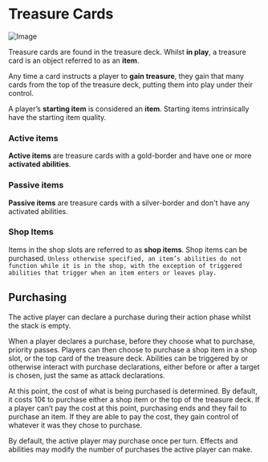 # Treasure Cards

![Image](https://foursouls.com/wp-content/uploads/2021/10/TreasureCardBack-751x1024.png#93x128)

Treasure cards are found in the treasure deck. Whilst **in play**, a treasure card is an object referred to as an **item**.

Any time a card instructs a player to **gain treasure**, they gain that many cards from the top of the treasure deck, putting them into play under their control.

A player’s **starting item** is considered an **item**. Starting items intrinsically have the starting item quality.


### Active items

**Active items** are treasure cards with a gold-border and have one or more **activated abilities**.


### Passive items

**Passive items** are treasure cards with a silver-border and don't have any activated abilities.


### Shop Items

Items in the shop slots are referred to as **shop items**. Shop items can be purchased. `Unless otherwise specified, an item’s abilities do not function while it is in the shop, with the exception of triggered abilities that trigger when an item enters or leaves play.`


## Purchasing

The active player can declare a purchase during their action phase whilst the stack is empty.

When a player declares a purchase, before they choose what to purchase, priority passes. Players can then choose to purchase a shop item in a shop slot, or the top card of the treasure deck. Abilities can be triggered by or otherwise interact with purchase declarations, either before or after a target is chosen, just the same as attack declarations.

At this point, the cost of what is being purchased is determined. By default, it costs 10¢ to purchase either a shop item or the top of the treasure deck. If a player can’t pay the cost at this point, purchasing ends and they fail to purchase an item. If they are able to pay the cost, they gain control of whatever it was they chose to purchase.

By default, the active player may purchase once per turn. Effects and abilities may modify the number of purchases the active player can make.
